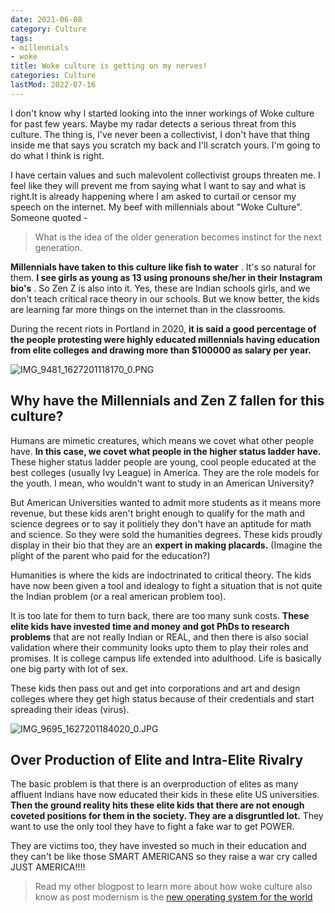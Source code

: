 ```yaml
---
date: 2021-06-08
category: Culture
tags:
- millennials
- woke
title: Woke culture is getting on my nerves!
categories: Culture
lastMod: 2022-07-16
---
```

I don't know why I started looking into the inner workings of Woke culture for past few years. Maybe my radar detects a serious threat from this culture. The thing is, I've never been a collectivist, I don't have that thing inside me that says you scratch my back and I'll scratch yours. I'm going to do what I think is right.

I have certain values and such malevolent collectivist groups threaten me. I feel like they will prevent me from saying what I want to say and what is right.It is already happening where I am asked to curtail or censor my speech on the internet.
My beef with millennials about "Woke Culture".
Someone quoted -

> What is the idea of the older generation becomes instinct for the next generation.

**Millennials have taken to this culture like fish to water** . It's so natural for them. **I see girls as young as 13 using pronouns she/her in their Instagram bio's** . So Zen Z is also into it. Yes, these are Indian schools girls, and we don't teach critical race theory in our schools. But we know better, the kids are learning far more things on the internet than in the classrooms.

During the recent riots in Portland in 2020, **it is said a good percentage of the people protesting were highly educated millennials having education from elite colleges and drawing more than $100000 as salary per year.**

![IMG_9481_1627201118170_0.PNG](https://manojnayak.mataroa.blog/images/59ba78ce.png)

## Why have the Millennials and Zen Z fallen for this culture?
Humans are mimetic creatures, which means we covet what other people have. **In this case, we covet what people in the higher status ladder have.** These higher status ladder people are young, cool people educated at the best colleges (usually Ivy League) in America. They are the role models for the youth. I mean, who wouldn't want to study in an American University?

But American Universities wanted to admit more students as it means more revenue, but these kids aren't bright enough to qualify for the math and science degrees or to say it politiely they don't have an aptitude for math and science. So they were sold the humanities degrees. These kids proudly display in their bio that they are an **expert in making placards.** (Imagine the plight of the parent who paid for the education?)

Humanities is where the kids are indoctrinated to critical theory. The kids have now been given a tool and idealogy to fight a situation that is not quite the Indian problem (or a real american problem too).

It is too late for them to turn back, there are too many sunk costs. **These elite kids have invested time and money and got PhDs to research problems** that are not really Indian or REAL, and then there is also social validation where their community looks upto them to play their roles and promises. It is college campus life extended into adulthood. Life is basically one big party with lot of sex.

These kids then pass out and get into corporations and art and design colleges where they get high status because of their credentials and start spreading their ideas (virus).

![IMG_9695_1627201184020_0.JPG](https://manojnayak.mataroa.blog/images/b35ac7a9.jpeg)

## Over Production of Elite and Intra-Elite Rivalry
The basic problem is that there is an overproduction of elites as many affluent Indians have now educated their kids in these elite US universities. **Then the ground reality hits these elite kids that there are not enough coveted positions for them in the society. They are a disgruntled lot.** They want to use the only tool they have to fight a fake war to get POWER.

They are victims too, they have invested so much in their education and they can't be like those SMART AMERICANS so they raise a war cry called JUST AMERICA!!!!

> Read my other blogpost to learn more about how woke culture also know as post modernism is the [new operating system for the world](https://blog.manojnayak.com/post-modernism-a-new-operating-system-for-the-world)
